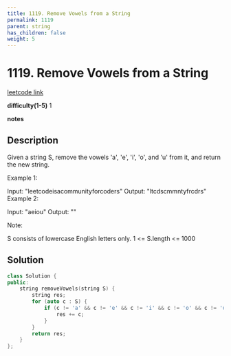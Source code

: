 ```yaml
---
title: 1119. Remove Vowels from a String
permalink: 1119
parent: string
has_children: false
weight: 5
---
```

# 1119. Remove Vowels from a String
[leetcode link](https://leetcode.com/problems/remove-vowels-from-a-string/)

**difficulty(1-5)** 
1

**notes**   


## Description
Given a string S, remove the vowels 'a', 'e', 'i', 'o', and 'u' from it, and return the new string.

 

Example 1:

Input: "leetcodeisacommunityforcoders"
Output: "ltcdscmmntyfrcdrs"
Example 2:

Input: "aeiou"
Output: ""
 

Note:

S consists of lowercase English letters only.
1 <= S.length <= 1000

## Solution

```c++
class Solution {
public:
    string removeVowels(string S) {
        string res;
        for (auto c : S) {
            if (c != 'a' && c != 'e' && c != 'i' && c != 'o' && c != 'u'){
                res += c;
            }
        }
        return res;
    }
};
```

<!-- 
Default label
{: .label }

Blue label
{: .label .label-blue }

Stable
{: .label .label-green }

New release
{: .label .label-purple }

Coming soon
{: .label .label-yellow }

Deprecated
{: .label .label-red } -->
